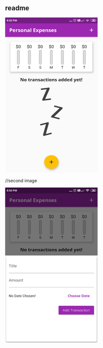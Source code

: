 ## readme


<img src ="./assets/images/Expence_Planner1.jpg" width="300" height="500">

//second image

<img src ="./assets/images/Expence_Planner3.jpg" width="300" height="500">


<!--<img src ="./assets/images/Expence_Planner1.jpg" width="300" height="500">-->

<!--<img src ="./assets/images/Expence_Planner1.jpg" width="300" height="500">-->

<!--<img src ="./assets/images/Expence_Planner1.jpg" width="300" height="500"> -->
